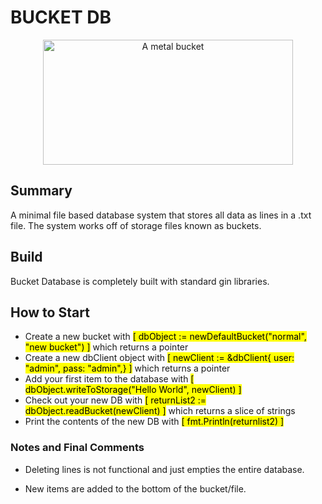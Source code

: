 # BUCKET DB

<div style="text-align: center"><img src="https://www.seekpng.com/png/full/28-281861_metal-bucket-png-clipart-bucket.png" alt="A metal bucket" height=200 width=400></div>

## Summary

A minimal file based database system that stores all data as lines in a .txt file. The system works off of storage files known as buckets.

## Build

Bucket Database is completely built with standard gin libraries.

## How to Start

- Create a new bucket with <span style="background-color: yellow; color: black;">[ dbObject := newDefaultBucket("normal", "new bucket") ]</span> which returns a pointer
- Create a new dbClient object with <span style="background-color: yellow; color: black;">[ newClient := &dbClient{ user: "admin", pass: "admin",} ]</span> which returns a pointer
- Add your first item to the database with <span style="background-color: yellow; color: black;">[ dbObject.writeToStorage("Hello World", newClient) ]</span>
- Check out your new DB with <span style="background-color: yellow; color: black;">[ returnList2 := dbObject.readBucket(newClient) ]</span> which returns a slice of strings
- Print the contents of the new DB with <span style="background-color: yellow; color: black;">[ fmt.Println(returnlist2) ]</span>

### Notes and Final Comments

- Deleting lines is not functional and just empties the entire database.

- New items are added to the bottom of the bucket/file.
